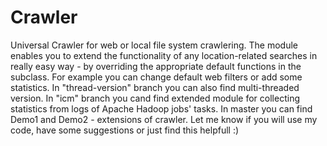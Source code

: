 Crawler
=======

Universal Crawler for web or local file system crawlering. The module enables you to extend the functionality of any location-related searches in really easy way -  by overriding the appropriate default functions in the subclass. For example you can change default web filters or add some statistics. In "thread-version" branch you can also find multi-threaded version. In "icm" branch you cand find extended module for collecting statistics from logs of Apache Hadoop jobs' tasks. In master you can find Demo1 and Demo2 - extensions of crawler. Let me know if you will use my code, have some suggestions or just find this helpfull :)
